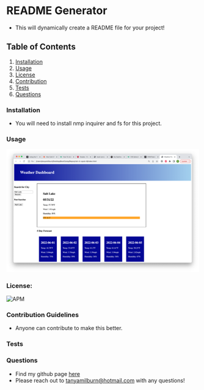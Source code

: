 # README Generator
  * This will dynamically create a README file for your project!
## Table of Contents
  1. [Installation](#installation)
  2. [Usage](#usage)
  3. [License](#license)
  4. [Contribution](#contribution)
  5. [Tests](#tests)
  6. [Questions](#questions)

### Installation 
  * You will need to install nmp inquirer and fs for this project.
### Usage
    
 ![App Image](/images/Weather_App.png)
    
### License:
 ![APM](https://img.shields.io/apm/l/vim-mode) 
### Contribution Guidelines
  * Anyone can contribute to make this better.
### Tests
### Questions
* Find my github page [here](https://github.com/tanyamilburn)
* Please reach out to tanyamilburn@hotmail.com with any questions!
